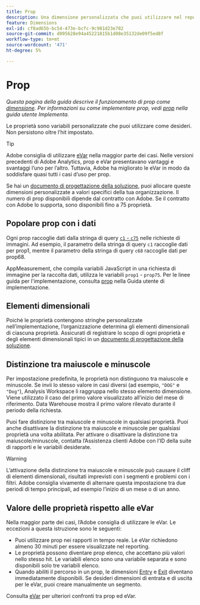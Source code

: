 ```yaml
---
title: Prop
description: Una dimensione personalizzata che puoi utilizzare nel reporting.
feature: Dimensions
exl-id: cf8ad65b-bc54-473e-bcfc-9c981d23e782
source-git-commit: d095628e94a45221815b1d08e35132de09f5ed8f
workflow-type: tm+mt
source-wordcount: '471'
ht-degree: 5%

---
```


# Prop

*Questa pagina della guida descrive il funzionamento di prop come [dimensione](overview.md). Per informazioni su come implementare prop, vedi [prop](/help/implement/vars/page-vars/prop.md) nella guida utente Implementa.*

Le proprietà sono variabili personalizzate che puoi utilizzare come desideri. Non persistono oltre l’hit impostato.

>[!TIP]
>
>Adobe consiglia di utilizzare [eVar](evar.md) nella maggior parte dei casi. Nelle versioni precedenti di Adobe Analytics, prop e eVar presentavano vantaggi e svantaggi l’uno per l’altro. Tuttavia, Adobe ha migliorato le eVar in modo da soddisfare quasi tutti i casi d’uso per prop.

Se hai un [documento di progettazione della soluzione](/help/implement/prepare/solution-design.md), puoi allocare queste dimensioni personalizzate a valori specifici della tua organizzazione. Il numero di prop disponibili dipende dal contratto con Adobe. Se il contratto con Adobe lo supporta, sono disponibili fino a 75 proprietà.

## Popolare prop con i dati

Ogni prop raccoglie dati dalla stringa di query [`c1` - `c75`](/help/implement/validate/query-parameters.md) nelle richieste di immagini. Ad esempio, il parametro della stringa di query `c1` raccoglie dati per prop1, mentre il parametro della stringa di query `c68` raccoglie dati per prop68.

AppMeasurement, che compila variabili JavaScript in una richiesta di immagine per la raccolta dati, utilizza le variabili `prop1` - `prop75`. Per le linee guida per l&#39;implementazione, consulta [prop](/help/implement/vars/page-vars/prop.md) nella Guida utente di implementazione.

## Elementi dimensionali

Poiché le proprietà contengono stringhe personalizzate nell’implementazione, l’organizzazione determina gli elementi dimensionali di ciascuna proprietà. Assicurati di registrare lo scopo di ogni proprietà e degli elementi dimensionali tipici in un [documento di progettazione della soluzione](/help/implement/prepare/solution-design.md).

## Distinzione tra maiuscole e minuscole

Per impostazione predefinita, le proprietà non distinguono tra maiuscole e minuscole. Se invii lo stesso valore in casi diversi (ad esempio, `"DOG"` e `"Dog"`), Analysis Workspace li raggruppa nello stesso elemento dimensione. Viene utilizzato il caso del primo valore visualizzato all’inizio del mese di riferimento. Data Warehouse mostra il primo valore rilevato durante il periodo della richiesta.

Puoi fare distinzione tra maiuscole e minuscole in qualsiasi proprietà. Puoi anche disattivare la distinzione tra maiuscole e minuscole per qualsiasi proprietà una volta abilitata. Per attivare o disattivare la distinzione tra maiuscole/minuscole, contatta l’Assistenza clienti Adobe con l’ID della suite di rapporti e le variabili desiderate.

>[!WARNING]
>
>L’attivazione della distinzione tra maiuscole e minuscole può causare il cliff di elementi dimensionali, risultati imprevisti con i segmenti e problemi con i filtri. Adobe consiglia vivamente di alternare questa impostazione tra due periodi di tempo principali, ad esempio l’inizio di un mese o di un anno.

## Valore delle proprietà rispetto alle eVar

Nella maggior parte dei casi, l’Adobe consiglia di utilizzare le eVar. Le eccezioni a questa istruzione sono le seguenti:

* Puoi utilizzare prop nei rapporti in tempo reale. Le eVar richiedono almeno 30 minuti per essere visualizzate nel reporting.
* Le proprietà possono diventare prop elenco, che accettano più valori nello stesso hit. Le variabili elenco sono una variabile separata e sono disponibili solo tre variabili elenco.
* Quando abiliti il percorso in un prop, le dimensioni [Entry](entry-dimensions.md) e [Exit](exit-dimensions.md) diventano immediatamente disponibili. Se desideri dimensioni di entrata e di uscita per le eVar, puoi creare manualmente un segmento.

Consulta [eVar](evar.md) per ulteriori confronti tra prop ed eVar.
